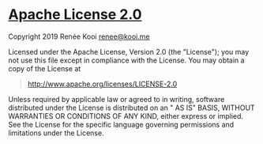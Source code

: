 # [Apache License 2.0](https://spdx.org/licenses/Apache-2.0)

Copyright 2019 Renée Kooi <renee@kooi.me>

Licensed under the Apache License, Version 2.0 (the "License"); you may not use this file except in compliance with the
License. You may obtain a copy of the License at

> http://www.apache.org/licenses/LICENSE-2.0

Unless required by applicable law or agreed to in writing, software distributed under the License is distributed on an "
AS IS" BASIS, WITHOUT WARRANTIES OR CONDITIONS OF ANY KIND, either express or implied. See the License for the specific
language governing permissions and limitations under the License.
